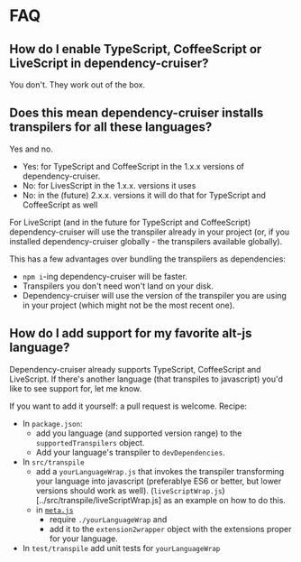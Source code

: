# FAQ

## How do I enable TypeScript, CoffeeScript or LiveScript in dependency-cruiser?
You don't. They work out of the box.

## Does this mean dependency-cruiser installs transpilers for all these languages?
Yes and no.

- Yes: for TypeScript and CoffeeScript in the 1.x.x versions of dependency-cruiser.
- No: for LivesScript in the 1.x.x. versions it uses 
- No: in the (future) 2.x.x. versions it will do that for TypeScript and CoffeeScript 
  as well

For LiveScript (and in the future for TypeScript and CoffeeScript)
dependency-cruiser will use the transpiler already in your project (or, if you 
installed dependency-cruiser globally - the transpilers available globally).

This has a few advantages over bundling the transpilers as dependencies:
- `npm i`-ing dependency-cruiser will be faster.
- Transpilers you don't need won't land on your disk.
- Dependency-cruiser will use the version of the transpiler you are using 
  in your project (which might not be the most recent one).

## How do I add support for my favorite alt-js language?
Dependency-cruiser already supports TypeScript, CoffeeScript and LiveScript. If there's another
language (that transpiles to javascript) you'd like to see support for, let me know. 

If you want to add it yourself: a pull request is welcome. Recipe:
- In `package.json`:
  - add you language (and supported version range) to the `supportedTranspilers` 
    object.
  - Add your language's transpiler to `devDependencies`.
- In `src/transpile`
  - add a `yourLanguageWrap.js` that invokes the transpiler transforming 
    your language into javascript (preferablye ES6 or better, but lower versions
    should work as well). (`liveScriptWrap.js`)[../src/transpile/liveScriptWrap.js]
    as an example on how to do this.
  - in [`meta.js`](../src/transpile/meta.js) 
    - require `./yourLanguageWrap` and 
    - add it to the `extension2wrapper` object with the extensions proper for your
    language.
- In `test/transpile` add unit tests for `yourLanguageWrap`
